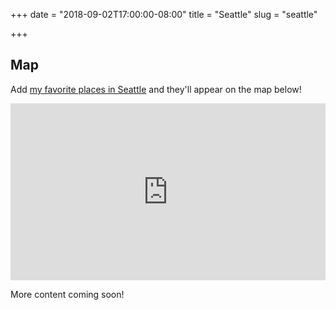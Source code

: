 +++
date = "2018-09-02T17:00:00-08:00"
title = "Seattle"
slug = "seattle"

+++

## Map
Add [my favorite places in Seattle](https://goo.gl/maps/6k6uicY1mDn) and
they'll appear on the map below!

<div style="position: relative; padding-bottom: 56.25%; height: 0; overflow: hidden;">
  <iframe src="https://www.google.com/maps/embed/v1/place?q=seattle&key=AIzaSyDLYiOj_9ow-VnEoGuZ0_4wG7K0c4vuoQo" allowfullscreen style="position: absolute; top: 0; left: 0; width: 100%; height: 100%; border:0;"></iframe>
</div>

More content coming soon!